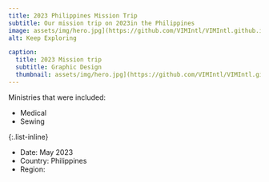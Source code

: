 ```yaml
---
title: 2023 Philippines Mission Trip
subtitle: Our mission trip on 2023in the Philippines
image: assets/img/hero.jpg](https://github.com/VIMIntl/VIMIntl.github.io/assets/14047327/bac83a3e-f9c7-4032-a291-d27d361dfb0e)
alt: Keep Exploring

caption:
  title: 2023 Mission trip
  subtitle: Graphic Design
  thumbnail: assets/img/hero.jpg](https://github.com/VIMIntl/VIMIntl.github.io/assets/14047327/bac83a3e-f9c7-4032-a291-d27d361dfb0e)
---
```

Ministries that were included:
- Medical
- Sewing

{:.list-inline}
- Date: May 2023
- Country: Philippines
- Region:

